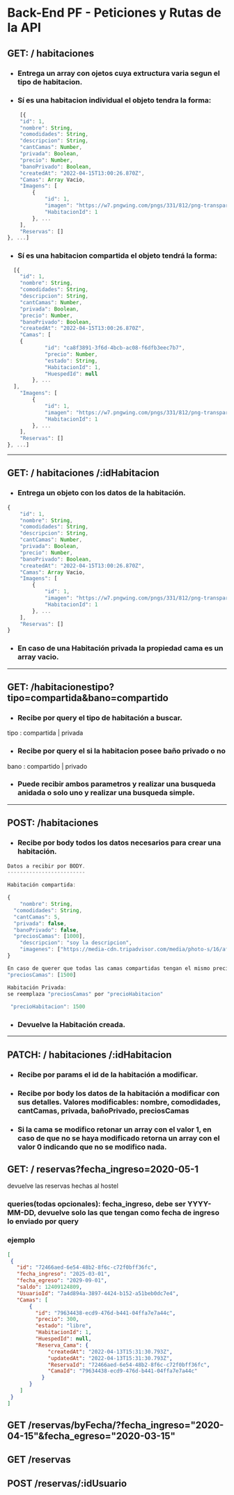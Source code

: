 # Back-End PF - Peticiones y Rutas de la API

## GET:  / habitaciones
- ### Entrega un array con ojetos cuya extructura varia segun el tipo de habitacion.
- ### Sí es una habitacion individual el objeto tendra la forma:
```javascript
    [{
	"id": 1,
	"nombre": String,
	"comodidades": String,
	"descripcion": String,
	"cantCamas": Number,
	"privada": Boolean,
	"precio": Number,
	"banoPrivado": Boolean,
	"createdAt": "2022-04-15T13:00:26.870Z",
	"Camas": Array Vacio,
	"Imagens": [
		{
			"id": 1,
			"imagen": "https://w7.pngwing.com/pngs/331/812/png-transparent-bedroom-computer-icons-bed.png",
			"HabitacionId": 1
		}, ...
	],
	"Reservas": []
}, ...]
```
- ### Sí es una habitacion compartida el objeto tendrá la forma:
```javascript
  [{
	"id": 1,
	"nombre": String,
	"comodidades": String,
	"descripcion": String,
	"cantCamas": Number,
	"privada": Boolean,
	"precio": Number,
	"banoPrivado": Boolean,
	"createdAt": "2022-04-15T13:00:26.870Z",
	"Camas": [
    {
			"id": "ca8f3891-3f6d-4bcb-ac08-f6dfb3eec7b7",
			"precio": Number,
			"estado": String,
			"HabitacionId": 1,
			"HuespedId": null
		}, ...
  ],
	"Imagens": [
		{
			"id": 1,
			"imagen": "https://w7.pngwing.com/pngs/331/812/png-transparent-bedroom-computer-icons-bed.png",
			"HabitacionId": 1
		}, ...
	],
	"Reservas": []
}, ...]
```
---
## GET:  / habitaciones /:idHabitacion
- ### Entrega un objeto con los datos de la habitación.
```javascript
{
	"id": 1,
	"nombre": String,
	"comodidades": String,
	"descripcion": String,
	"cantCamas": Number,
	"privada": Boolean,
	"precio": Number,
	"banoPrivado": Boolean,
	"createdAt": "2022-04-15T13:00:26.870Z",
	"Camas": Array Vacio,
	"Imagens": [
		{
			"id": 1,
			"imagen": "https://w7.pngwing.com/pngs/331/812/png-transparent-bedroom-computer-icons-bed.png",
			"HabitacionId": 1
		}, ...
	],
	"Reservas": []
}
```
- ### En caso de una Habitación privada la propiedad cama es un array vacio.
---
## GET: /habitacionestipo?tipo=compartida&bano=compartido
- ### Recibe por query el tipo de habitación a buscar.
tipo : compartida | privada
- ### Recibe por query el si la habitacion posee baño privado o no
bano : compartido | privado
- ### Puede recibir ambos parametros y realizar una busqueda anidada o solo uno y realizar una busqueda simple.
---
## POST: /habitaciones
- ### Recibe por body todos los datos necesarios para crear una habitación.

```javascript
Datos a recibir por BODY.
-------------------------

Habitación compartida:

{
	"nombre": String,
  "comodidades": String,
  "cantCamas": 5,
  "privada": false,
  "banoPrivado": false,
  "preciosCamas": [1000],
	"descripcion": "soy la descripcion",
	"imagenes": ["https://media-cdn.tripadvisor.com/media/photo-s/16/af/28/82/dormitorio-de-12-camas.jpg", "https://pix10.agoda.net/hotelImages/285046/-1/5dc1a6d87c68b8ecc5528eff4c29c0ab.jpg?ca=7&ce=1&s=1024x768"]
}

En caso de querer que todas las camas compartidas tengan el mismo precio 
"preciosCamas": [1500]

Habitación Privada:
se reemplaza "preciosCamas" por "precioHabitacion"
 
 "precioHabitacion": 1500
```

- ### Devuelve la Habitación creada.
---
## PATCH:  / habitaciones /:idHabitacion
- ### Recibe por params el id de la habitación a modificar.
- ### Recibe por body los datos de la habitación a modificar con sus detalles. Valores modificables: nombre, comodidades, cantCamas, privada, bañoPrivado, preciosCamas
- ### Si la cama se modifico retonar un array con el valor 1, en caso de que no se haya modificado retorna un array con el valor 0 indicando que no se modifico nada.

## GET:  / reservas?fecha_ingreso=2020-05-1
 devuelve las reservas hechas al hostel
 ### queries(todas opcionales): fecha_ingreso, debe ser YYYY-MM-DD, devuelve solo las que tengan como fecha de ingreso lo enviado por query
 ### ejemplo
 ```json
 [
  {
    "id": "72466aed-6e54-48b2-8f6c-c72f0bff36fc",
    "fecha_ingreso": "2025-03-01",
    "fecha_egreso": "2029-09-01",
    "saldo": 12409124809,
    "UsuarioId": "7a4d894a-3897-4424-b152-a51beb0dc7e4",
    "Camas": [
        {
          "id": "79634438-ecd9-476d-b441-04ffa7e7a44c",
          "precio": 300,
          "estado": "libre",
          "HabitacionId": 1,
          "HuespedId": null,
          "Reserva_Cama": {
              "createdAt": "2022-04-13T15:31:30.793Z",
              "updatedAt": "2022-04-13T15:31:30.793Z",
              "ReservaId": "72466aed-6e54-48b2-8f6c-c72f0bff36fc",
              "CamaId": "79634438-ecd9-476d-b441-04ffa7e7a44c"
            }
        }
     ]
  }
]
 ```
## GET /reservas/byFecha/?fecha_ingreso="2020-04-15"&fecha_egreso="2020-03-15"

## GET /reservas

## POST /reservas/:idUsuario
